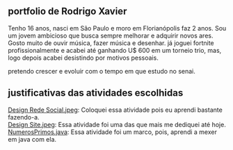 
## portfolio de Rodrigo Xavier 

Tenho 16 anos, nasci em São Paulo e moro em Florianópolis faz 2 anos. Sou um jovem ambicioso que busca sempre melhorar e adquirir novos ares.
Gosto muito de ouvir música, fazer música e desenhar.
já joguei fortnite profissionalmente e acabei até ganhando U$ 600 em um torneio trio, mas, logo depois acabei desistindo por motivos pessoais.

pretendo crescer e evoluir com o tempo em que estudo no senai.

## justificativas das atividades escolhidas
[Design Rede Social.jpeg](https://github.com/rodrigoxm/portfolio/blob/main/FundamentosDesign/Design%20Rede%20Social.jpeg): Coloquei essa atividade pois eu aprendi bastante fazendo-a.
<br>[Design Site.jpeg](https://github.com/rodrigoxm/portfolio/blob/main/FundamentosDesign/Design%20Site.jpeg): Essa atividade foi uma das que mais me dediquei até hoje.
<br>[NumerosPrimos.java](https://github.com/rodrigoxm/portfolio/blob/main/L%C3%B3gicaComputacional/NumerosPrimos.java): Essa atividade foi um marco, pois, aprendi a mexer em java com ela.
